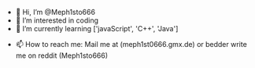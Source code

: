 - 👋 Hi, I’m @Meph1sto666
- 👀 I’m interested in coding
- 🌱 I’m currently learning ['javaScript', 'C++', 'Java']
<!--- - 💞️ I’m looking to collaborate on ... --->
- 📫 How to reach me: Mail me at (meph1st0666.gmx.de) or bedder write me on reddit (Meph1sto666)

<!---
Meph1sto666/Meph1sto666 is a ✨ special ✨ repository because its `README.md` (this file) appears on your GitHub profile.
You can click the Preview link to take a look at your changes.
--->
